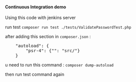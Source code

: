 #### Continuous Integration demo

Using this code with jenkins server

run test
`composer run test ./tests/ValidatePasswordTest.php`

after adding this section in `composer.json` :

<pre>
    "autoload": {
        "psr-4": {"": "src/"}
    }
</pre>

u need to run this command : `composer dump-autoload`

then run test command again